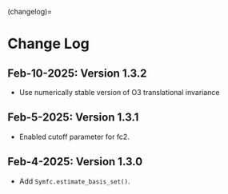 (changelog)=

# Change Log

## Feb-10-2025: Version 1.3.2

- Use numerically stable version of O3 translational invariance

## Feb-5-2025: Version 1.3.1

- Enabled cutoff parameter for fc2.

## Feb-4-2025: Version 1.3.0

- Add `Symfc.estimate_basis_set()`.
